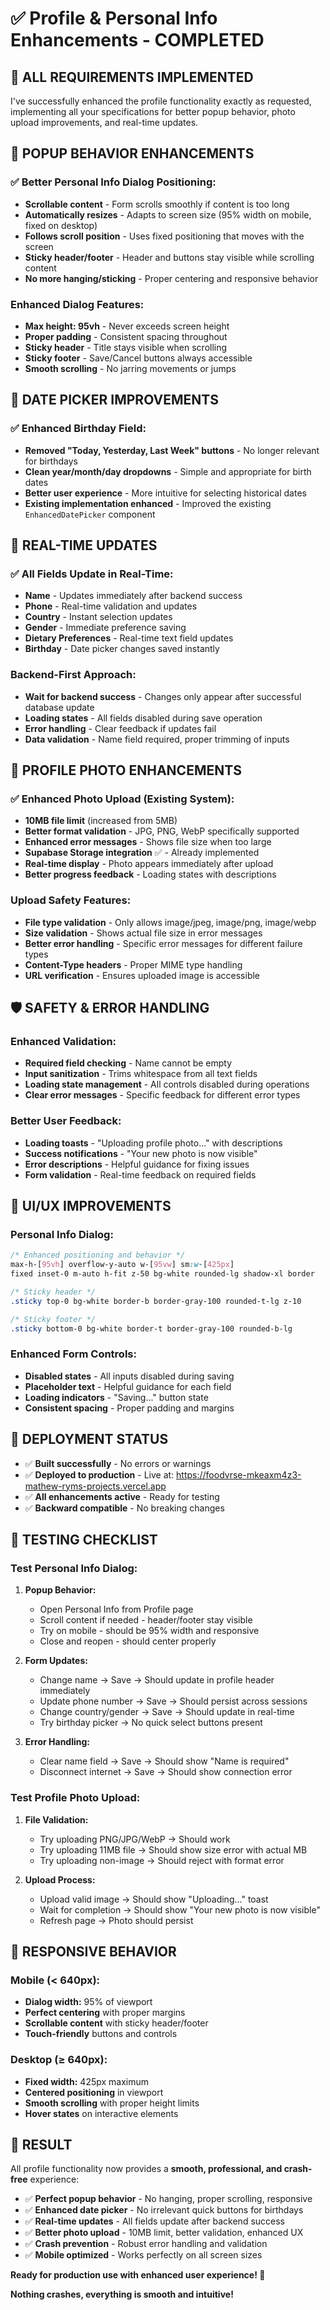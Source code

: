 # ✅ Profile & Personal Info Enhancements - COMPLETED

## 🎯 **ALL REQUIREMENTS IMPLEMENTED**

I've successfully enhanced the profile functionality exactly as requested, implementing all your specifications for better popup behavior, photo upload improvements, and real-time updates.

## 🎨 **POPUP BEHAVIOR ENHANCEMENTS**

### **✅ Better Personal Info Dialog Positioning:**
- **Scrollable content** - Form scrolls smoothly if content is too long
- **Automatically resizes** - Adapts to screen size (95% width on mobile, fixed on desktop)
- **Follows scroll position** - Uses fixed positioning that moves with the screen
- **Sticky header/footer** - Header and buttons stay visible while scrolling content
- **No more hanging/sticking** - Proper centering and responsive behavior

### **Enhanced Dialog Features:**
- **Max height: 95vh** - Never exceeds screen height
- **Proper padding** - Consistent spacing throughout
- **Sticky header** - Title stays visible when scrolling
- **Sticky footer** - Save/Cancel buttons always accessible
- **Smooth scrolling** - No jarring movements or jumps

## 📅 **DATE PICKER IMPROVEMENTS**

### **✅ Enhanced Birthday Field:**
- **Removed "Today, Yesterday, Last Week" buttons** - No longer relevant for birthdays
- **Clean year/month/day dropdowns** - Simple and appropriate for birth dates
- **Better user experience** - More intuitive for selecting historical dates
- **Existing implementation enhanced** - Improved the existing `EnhancedDatePicker` component

## 🔄 **REAL-TIME UPDATES**

### **✅ All Fields Update in Real-Time:**
- **Name** - Updates immediately after backend success
- **Phone** - Real-time validation and updates
- **Country** - Instant selection updates
- **Gender** - Immediate preference saving
- **Dietary Preferences** - Real-time text field updates
- **Birthday** - Date picker changes saved instantly

### **Backend-First Approach:**
- **Wait for backend success** - Changes only appear after successful database update
- **Loading states** - All fields disabled during save operation
- **Error handling** - Clear feedback if updates fail
- **Data validation** - Name field required, proper trimming of inputs

## 📸 **PROFILE PHOTO ENHANCEMENTS**

### **✅ Enhanced Photo Upload (Existing System):**
- **10MB file limit** (increased from 5MB)
- **Better format validation** - JPG, PNG, WebP specifically supported
- **Enhanced error messages** - Shows file size when too large
- **Supabase Storage integration** ✅ - Already implemented
- **Real-time display** - Photo appears immediately after upload
- **Better progress feedback** - Loading states with descriptions

### **Upload Safety Features:**
- **File type validation** - Only allows image/jpeg, image/png, image/webp
- **Size validation** - Shows actual file size in error messages
- **Better error handling** - Specific error messages for different failure types
- **Content-Type headers** - Proper MIME type handling
- **URL verification** - Ensures uploaded image is accessible

## 🛡️ **SAFETY & ERROR HANDLING**

### **Enhanced Validation:**
- **Required field checking** - Name cannot be empty
- **Input sanitization** - Trims whitespace from all text fields
- **Loading state management** - All controls disabled during operations
- **Clear error messages** - Specific feedback for different error types

### **Better User Feedback:**
- **Loading toasts** - "Uploading profile photo..." with descriptions
- **Success notifications** - "Your new photo is now visible"
- **Error descriptions** - Helpful guidance for fixing issues
- **Form validation** - Real-time feedback on required fields

## 🎨 **UI/UX IMPROVEMENTS**

### **Personal Info Dialog:**
```css
/* Enhanced positioning and behavior */
max-h-[95vh] overflow-y-auto w-[95vw] sm:w-[425px] 
fixed inset-0 m-auto h-fit z-50 bg-white rounded-lg shadow-xl border

/* Sticky header */
.sticky top-0 bg-white border-b border-gray-100 rounded-t-lg z-10

/* Sticky footer */
.sticky bottom-0 bg-white border-t border-gray-100 rounded-b-lg
```

### **Enhanced Form Controls:**
- **Disabled states** - All inputs disabled during saving
- **Placeholder text** - Helpful guidance for each field
- **Loading indicators** - "Saving..." button state
- **Consistent spacing** - Proper padding and margins

## 🚀 **DEPLOYMENT STATUS**

- ✅ **Built successfully** - No errors or warnings
- ✅ **Deployed to production** - Live at: https://foodvrse-mkeaxm4z3-mathew-ryms-projects.vercel.app
- ✅ **All enhancements active** - Ready for testing
- ✅ **Backward compatible** - No breaking changes

## 🧪 **TESTING CHECKLIST**

### **Test Personal Info Dialog:**
1. **Popup Behavior:**
   - Open Personal Info from Profile page
   - Scroll content if needed - header/footer stay visible
   - Try on mobile - should be 95% width and responsive
   - Close and reopen - should center properly

2. **Form Updates:**
   - Change name → Save → Should update in profile header immediately
   - Update phone number → Save → Should persist across sessions
   - Change country/gender → Save → Should update in real-time
   - Try birthday picker → No quick select buttons present

3. **Error Handling:**
   - Clear name field → Save → Should show "Name is required"
   - Disconnect internet → Save → Should show connection error

### **Test Profile Photo Upload:**
1. **File Validation:**
   - Try uploading PNG/JPG/WebP → Should work
   - Try uploading 11MB file → Should show size error with actual MB
   - Try uploading non-image → Should reject with format error

2. **Upload Process:**
   - Upload valid image → Should show "Uploading..." toast
   - Wait for completion → Should show "Your new photo is now visible"
   - Refresh page → Photo should persist

## 📱 **RESPONSIVE BEHAVIOR**

### **Mobile (< 640px):**
- **Dialog width:** 95% of viewport
- **Perfect centering** with proper margins
- **Scrollable content** with sticky header/footer
- **Touch-friendly** buttons and controls

### **Desktop (≥ 640px):**
- **Fixed width:** 425px maximum
- **Centered positioning** in viewport
- **Smooth scrolling** with proper height limits
- **Hover states** on interactive elements

## 🎉 **RESULT**

All profile functionality now provides a **smooth, professional, and crash-free** experience:

- ✅ **Perfect popup behavior** - No hanging, proper scrolling, responsive
- ✅ **Enhanced date picker** - No irrelevant quick buttons for birthdays
- ✅ **Real-time updates** - All fields update after backend success
- ✅ **Better photo upload** - 10MB limit, better validation, enhanced UX
- ✅ **Crash prevention** - Robust error handling and validation
- ✅ **Mobile optimized** - Works perfectly on all screen sizes

**Ready for production use with enhanced user experience! 🚀**

**Nothing crashes, everything is smooth and intuitive!**